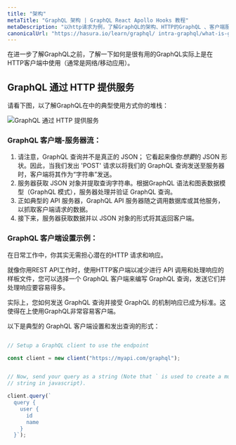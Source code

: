 ```yaml
---
title: "架构"
metaTitle: "GraphQL 架构 | GraphQL React Apollo Hooks 教程"
metaDescription: "以http请求为例，了解GraphQL的架构、HTTP的GraphQL 、客户端服务器模型"
canonicalUrl: "https://hasura.io/learn/graphql/ intra-graphql/what-is-graphql/"
---
```


在进一步了解GraphQL之前，了解一下如何是很有用的GraphQL实际上是在HTTP客户端中使用（通常是网络/移动应用）。

## GraphQL 通过 HTTP 提供服务

请看下图，以了解GraphQL在中的典型使用方式你的堆栈：

![GraphQL 通过 HTTP 提供服务](https://graphql-engine-cdn.hasura.io/learn-hasura/assets/graphql-react/graphql-on-http.png)

### GraphQL 客户端-服务器流：

1. 请注意，GraphQL 查询并不是真正的 JSON； 它看起来像你*想要*的 JSON 形状。因此，当我们发出 'POST' 请求以将我们的 GraphQL 查询发送至服务器时，客户端将其作为“字符串”发送。
2. 服务器获取 JSON 对象并提取查询字符串。根据GraphQL 语法和图表数据模型（GraphQL 模式），服务器处理并验证 GraphQL 查询。
3. 正如典型的 API 服务器，GraphQL API 服务器随之调用数据库或其他服务，以抓取客户端请求的数据。
4. 接下来，服务器获取数据并以 JSON 对象的形式将其返回客户端。

### GraphQL 客户端设置示例：

在日常工作中，你其实无需担心潜在的HTTP 请求和响应。

就像你用REST API工作时，使用HTTP客户端以减少进行 API 调用和处理响应的样板文件，您可以选择一个 GraphQL 客户端来编写 GraphQL 查询，发送它们并处理响应要容易得多。

实际上，您如何发送 GraphQL 查询并接受 GraphQL 的机制响应已成为标准。这使得在上使用GraphQL非常容易客户端。

以下是典型的 GraphQL 客户端设置和发出查询的形式：

```javascript

// Setup a GraphQL client to use the endpoint

const client = new client("https://myapi.com/graphql");


// Now, send your query as a string (Note that ` is used to create a multi-line
// string in javascript).

client.query(`
  query {
    user {
      id
      name
    }
  }`);
```
